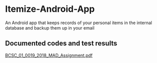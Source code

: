 # Itemize-Android-App
An Android app that keeps records of your personal items in the internal database and backup them up in your email
## Documented codes and test results
[BCSC_01_0019_2018_MAD_Assignment.pdf](https://github.com/SimonDouglas-bit/Itemize-Android-App/files/9638446/BCSC_01_0019_2018_MAD_Assignment.pdf)
